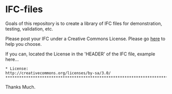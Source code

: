 IFC-files
=========
Goals of this repository is to create a library of IFC files for demonstration, testing, validation, etc.

Please post your IFC under a Creative Commons License.  Please go [here](https://creativecommons.org/choose/) to help you choose.

If you can, located the License in the 'HEADER' of the IFC file, example here...

```
* License:                        http://creativecommons.org/licenses/by-sa/3.0/
******************************************************************************************/
```

Thanks Much.


